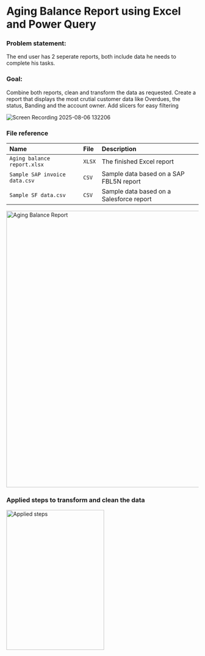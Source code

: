 # Aging Balance Report using Excel and Power Query

### Problem statement: 
The end user has 2 seperate reports, both include data he needs to complete his tasks.

### Goal:
Combine both reports, clean and transform the data as requested.
Create a report that displays the most crutial customer data like Overdues, the status, Banding and the account owner.
Add slicers for easy filtering

![Screen Recording 2025-08-06 132206](https://github.com/user-attachments/assets/bbc834f2-2c24-4f1c-b660-89d1a9f8e701)

### File reference


| Name | File     | Description                       |
| :-------- | :------- | :-------------------------------- |
| `Aging balance report.xlsx`      | `XLSX` | The finished Excel report |
| `Sample SAP invoice data.csv`      | `CSV` | Sample data based on a SAP FBL5N report |
| `Sample SF data.csv`      | `CSV` | Sample data based on a Salesforce report |

<img width="1550" height="723" alt="Aging Balance Report" src="https://github.com/user-attachments/assets/8a16e959-acaa-42ba-9180-acfbb056be0c" />

### Applied steps to transform and clean the data
<img width="256" height="366" alt="Applied steps" src="https://github.com/user-attachments/assets/e27e711c-af06-445a-a73b-51caebf8ea97" />
